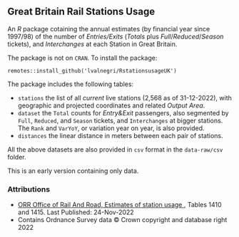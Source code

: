 ## Great Britain Rail Stations Usage

An $R$ package cotaining the annual estimates (by financial year since 1997/98) of the number of *Entries/Exits* (*Totals* plus *Full*/*Reduced*/*Season* tickets), and *Interchanges* at each Station in Great Britain.

The package is not on `CRAN`. To install the package:
```
remotes::install_github('lvalnegri/RstationsusageUK')
```

The package includes the following tables:
- `stations` the list of all *current* live stations (2,568 as of 31-12-2022), with geographic and projected coordinates and related *Output Area*.
- `dataset` the `Total` counts for *Entry&Exit* passengers, also segmented by `Full`, `Reduced`, and `Season` tickets, and  `Interchanges` at bigger stations. The `Rank` and  `VarYoY`, or variation year on year, is also provided.
- `distances` the linear distance in meters between each pair of stations.

All the above datasets are also provided in `csv` format in the `data-raw/csv` folder.

This is an early version containing only data. 

### Attributions
 - [ORR Office of Rail And Road, Estimates of station usage
](https://dataportal.orr.gov.uk/statistics/usage/estimates-of-station-usage), Tables 1410 and 1415. Last Published: 24-Nov-2022
 - Contains Ordnance Survey data © Crown copyright and database right 2022
